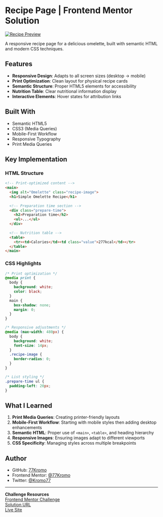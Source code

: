 
# Recipe Page | Frontend Mentor Solution

[![Recipe Preview](./screenshot.jpg)](https://your-live-demo.com)

A responsive recipe page for a delicious omelette, built with semantic HTML and modern CSS techniques.

## Features

- **Responsive Design**: Adapts to all screen sizes (desktop → mobile)
- **Print Optimization**: Clean layout for physical recipe cards
- **Semantic Structure**: Proper HTML5 elements for accessibility
- **Nutrition Table**: Clear nutritional information display
- **Interactive Elements**: Hover states for attribution links

## Built With

- Semantic HTML5
- CSS3 (Media Queries)
- Mobile-First Workflow
- Responsive Typography
- Print Media Queries

## Key Implementation

### HTML Structure
```html
<!-- Print-optimized content -->
<main>
  <img alt="Omelette" class="recipe-image">
  <h1>Simple Omelette Recipe</h1>
  
  <!-- Preparation time section -->
  <div class="prepare-time">
    <h2>Preparation time</h2>
    <ul>...</ul>
  </div>
  
  <!-- Nutrition table -->
  <table>
    <tr><td>Calories</td><td class="value">277kcal</td></tr>
  </table>
</main>
```

### CSS Highlights
```css
/* Print optimization */
@media print {
  body {
    background: white;
    color: black;
  }
  main {
    box-shadow: none;
    margin: 0;
  }
}

/* Responsive adjustments */
@media (max-width: 480px) {
  body {
    background: white;
    font-size: 14px;
  }
  .recipe-image {
    border-radius: 0;
  }
}

/* List styling */
.prepare-time ul {
  padding-left: 20px;
}
```

## What I Learned

1. **Print Media Queries**: Creating printer-friendly layouts
2. **Mobile-First Workflow**: Starting with mobile styles then adding desktop enhancements
3. **Semantic HTML**: Proper use of `<main>`, `<table>`, and heading hierarchy
4. **Responsive Images**: Ensuring images adapt to different viewports
5. **CSS Specificity**: Managing styles across multiple breakpoints

## Author

- GitHub: [77Kromo](https://github.com/77Kromo)
- Frontend Mentor: [@77Kromo](https://www.frontendmentor.io/profile/77Kromo)
- Twitter: [@Kromo77](https://twitter.com/Kromo77)

---

**Challenge Resources**  
[Frontend Mentor Challenge](https://www.frontendmentor.io/challenges/recipe-page-KiTsR8QQKm)  
[Solution URL](https://your-solution-url.com)  
[Live Site](https://your-live-demo.com)
